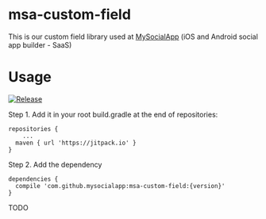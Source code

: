 # msa-custom-field

This is our custom field library used at [MySocialApp](https://mysocialapp.io) (iOS and Android social app builder - SaaS)

# Usage

[![Release](https://jitpack.io/v/MySocialApp/msa-custom-field.svg)](https://jitpack.io/MySocialApp/msa-custom-field)

Step 1. Add it in your root build.gradle at the end of repositories:
```
repositories {
	...
  maven { url 'https://jitpack.io' }
}
```

Step 2. Add the dependency
```
dependencies {
  compile 'com.github.mysocialapp:msa-custom-field:{version}'
}
```


TODO
